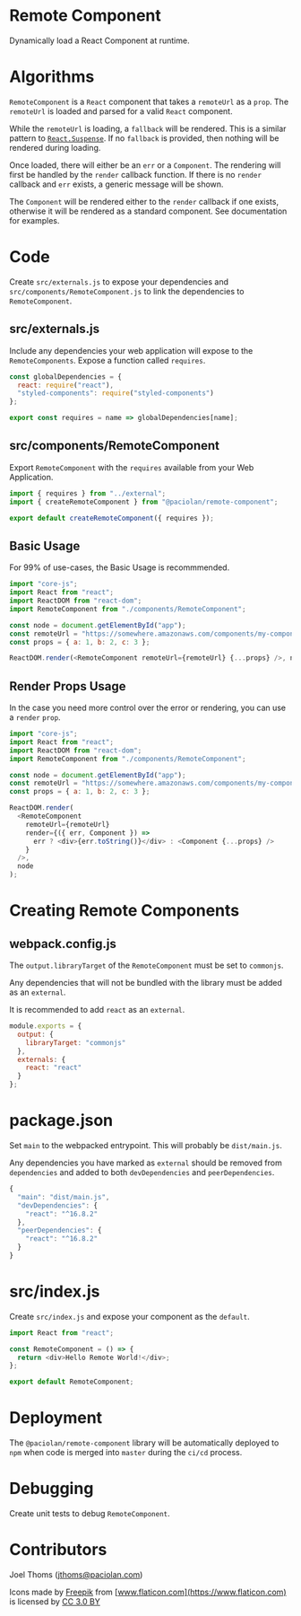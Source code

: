 # Remote Component

Dynamically load a React Component at runtime.

# Algorithms

`RemoteComponent` is a `React` component that takes a `remoteUrl` as a `prop`. The `remoteUrl` is loaded and parsed for a valid `React` component.

While the `remoteUrl` is loading, a `fallback` will be rendered. This is a similar pattern to [`React.Suspense`](https://reactjs.org/blog/2018/10/23/react-v-16-6.html). If no `fallback` is provided, then nothing will be rendered during loading.

Once loaded, there will either be an `err` or a `Component`. The rendering will first be handled by the `render` callback function. If there is no `render` callback and `err` exists, a generic message will be shown.

The `Component` will be rendered either to the `render` callback if one exists, otherwise it will be rendered as a standard component. See documentation for examples.

# Code

Create `src/externals.js` to expose your dependencies and `src/components/RemoteComponent.js` to link the dependencies to `RemoteComponent`.

## src/externals.js

Include any dependencies your web application will expose to the `RemoteComponents`. Expose a function called `requires`.

```javascript
const globalDependencies = {
  react: require("react"),
  "styled-components": require("styled-components")
};

export const requires = name => globalDependencies[name];
```

## src/components/RemoteComponent

Export `RemoteComponent` with the `requires` available from your Web Application.

```javascript
import { requires } from "../external";
import { createRemoteComponent } from "@paciolan/remote-component";

export default createRemoteComponent({ requires });
```

## Basic Usage

For 99% of use-cases, the Basic Usage is recommmended.

```javascript
import "core-js";
import React from "react";
import ReactDOM from "react-dom";
import RemoteComponent from "./components/RemoteComponent";

const node = document.getElementById("app");
const remoteUrl = "https://somewhere.amazonaws.com/components/my-component.js";
const props = { a: 1, b: 2, c: 3 };

ReactDOM.render(<RemoteComponent remoteUrl={remoteUrl} {...props} />, node);
```

## Render Props Usage

In the case you need more control over the error or rendering, you can use a `render` `prop`.

```javascript
import "core-js";
import React from "react";
import ReactDOM from "react-dom";
import RemoteComponent from "./components/RemoteComponent";

const node = document.getElementById("app");
const remoteUrl = "https://somewhere.amazonaws.com/components/my-component.js";
const props = { a: 1, b: 2, c: 3 };

ReactDOM.render(
  <RemoteComponent
    remoteUrl={remoteUrl}
    render={({ err, Component }) =>
      err ? <div>{err.toString()}</div> : <Component {...props} />
    }
  />,
  node
);
```

# Creating Remote Components

## webpack.config.js

The `output.libraryTarget` of the `RemoteComponent` must be set to `commonjs`.

Any dependencies that will not be bundled with the library must be added as an `external`.

It is recommended to add `react` as an `external`.

```javascript
module.exports = {
  output: {
    libraryTarget: "commonjs"
  },
  externals: {
    react: "react"
  }
};
```

# package.json

Set `main` to the webpacked entrypoint. This will probably be `dist/main.js`.

Any dependencies you have marked as `external` should be removed from `dependencies` and added to both `devDependencies` and `peerDependencies`.

```javascript
{
  "main": "dist/main.js",
  "devDependencies": {
    "react": "^16.8.2"
  },
  "peerDependencies": {
    "react": "^16.8.2"
  }
}
```

# src/index.js

Create `src/index.js` and expose your component as the `default`.

```javascript
import React from "react";

const RemoteComponent = () => {
  return <div>Hello Remote World!</div>;
};

export default RemoteComponent;
```

# Deployment

The `@paciolan/remote-component` library will be automatically deployed to `npm` when code is merged into `master` during the `ci/cd` process.

# Debugging

Create unit tests to debug `RemoteComponent`.

# Contributors

Joel Thoms (jthoms@paciolan.com)

Icons made by [Freepik](https://www.freepik.com) from [www.flaticon.com](https://www.flaticon.com) is licensed by [CC 3.0 BY](http://creativecommons.org/licenses/by/3.0)
